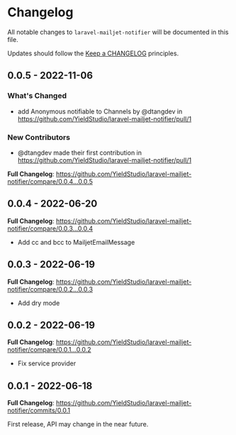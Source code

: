 # Changelog

All notable changes to `laravel-mailjet-notifier` will be documented in this file.

Updates should follow the [Keep a CHANGELOG](http://keepachangelog.com/) principles.

## 0.0.5 - 2022-11-06

### What's Changed

- add Anonymous notifiable to Channels by @dtangdev in https://github.com/YieldStudio/laravel-mailjet-notifier/pull/1

### New Contributors

- @dtangdev made their first contribution in https://github.com/YieldStudio/laravel-mailjet-notifier/pull/1

**Full Changelog**: https://github.com/YieldStudio/laravel-mailjet-notifier/compare/0.0.4...0.0.5

## 0.0.4 - 2022-06-20

**Full Changelog**: https://github.com/YieldStudio/laravel-mailjet-notifier/compare/0.0.3...0.0.4

- Add cc and bcc to MailjetEmailMessage

## 0.0.3 - 2022-06-19

**Full Changelog**: https://github.com/YieldStudio/laravel-mailjet-notifier/compare/0.0.2...0.0.3

- Add dry mode

## 0.0.2 - 2022-06-19

**Full Changelog**: https://github.com/YieldStudio/laravel-mailjet-notifier/compare/0.0.1...0.0.2

- Fix service provider

## 0.0.1 - 2022-06-18

**Full Changelog**: https://github.com/YieldStudio/laravel-mailjet-notifier/commits/0.0.1

First release, API may change in the near future.
